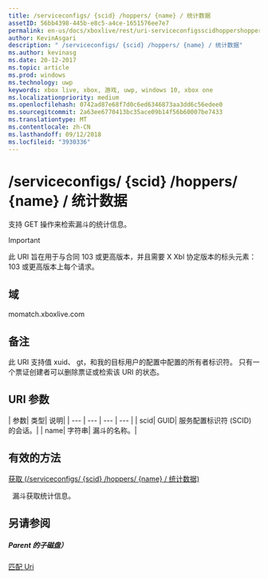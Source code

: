 ```yaml
---
title: /serviceconfigs/ {scid} /hoppers/ {name} / 统计数据
assetID: 56bb4398-445b-e8c5-a4ce-1651576ee7e7
permalink: en-us/docs/xboxlive/rest/uri-serviceconfigsscidhoppershoppernamestats.html
author: KevinAsgari
description: " /serviceconfigs/ {scid} /hoppers/ {name} / 统计数据"
ms.author: kevinasg
ms.date: 20-12-2017
ms.topic: article
ms.prod: windows
ms.technology: uwp
keywords: xbox live, xbox, 游戏, uwp, windows 10, xbox one
ms.localizationpriority: medium
ms.openlocfilehash: 0742ad87e68f7d0c6ed6346873aa3dd6c56edee0
ms.sourcegitcommit: 2a63ee6770413bc35ace09b14f56b60007be7433
ms.translationtype: MT
ms.contentlocale: zh-CN
ms.lasthandoff: 09/12/2018
ms.locfileid: "3930336"
---
```

# <a name="serviceconfigsscidhoppersnamestats"></a>/serviceconfigs/ {scid} /hoppers/ {name} / 统计数据

支持 GET 操作来检索漏斗的统计信息。

> [!IMPORTANT]
> 此 URI 旨在用于与合同 103 或更高版本，并且需要 X Xbl 协定版本的标头元素： 103 或更高版本上每个请求。

<a id="ID4ER"></a>


## <a name="domain"></a>域
momatch.xboxlive.com  
<a id="ID4EW"></a>


## <a name="remarks"></a>备注
此 URI 支持值 xuid、 gt，和我的目标用户的配置中配置的所有者标识符。 只有一个票证创建者可以删除票证或检索该 URI 的状态。  
<a id="ID4E6"></a>


## <a name="uri-parameters"></a>URI 参数

| 参数| 类型| 说明|
| --- | --- | --- | --- |
| scid| GUID| 服务配置标识符 (SCID) 的会话。|
| name| 字符串| 漏斗的名称。|

<a id="ID4EEC"></a>


## <a name="valid-methods"></a>有效的方法

[获取 (/serviceconfigs/ {scid} /hoppers/ {name} / 统计数据)](uri-serviceconfigsscidhoppershoppernamestatsget.md)

&nbsp;&nbsp;漏斗获取统计信息。

<a id="ID4EQC"></a>


## <a name="see-also"></a>另请参阅

<a id="ID4ESC"></a>


##### <a name="parent"></a>Parent 的子磁盘）  

[匹配 Uri](atoc-reference-matchtickets.md)
